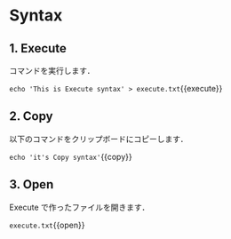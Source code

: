 # Syntax

## 1. Execute

コマンドを実行します．

`echo 'This is Execute syntax' > execute.txt`{{execute}}

## 2. Copy

以下のコマンドをクリップボードにコピーします．

`echo 'it's Copy syntax'`{{copy}}

## 3. Open

Execute で作ったファイルを開きます．

`execute.txt`{{open}}

